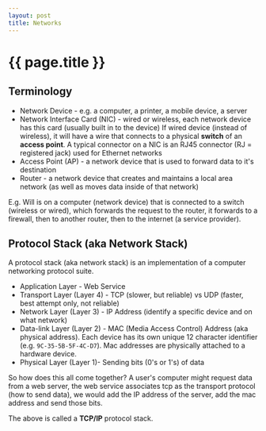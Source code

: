 ```yaml
---
layout: post
title: Networks
---
```



# {{ page.title }}


## Terminology

* Network Device - e.g. a computer, a printer, a mobile device, a server
* Network Interface Card (NIC) - wired or wireless, each network device has this card (usually built in to the device)
  If wired device (instead of wireless), it will have a wire that connects to a physical **switch** of an **access point**.
  A typical connector on a NIC is an RJ45 connector (RJ = registered jack) used for Ethernet networks
* Access Point (AP) - a network device that is used to forward data to it's destination
* Router - a network device that creates and maintains a local area network (as well as moves data inside of that network)

E.g. Will is on a computer (network device) that is connected to a switch (wireless or wired), which forwards
the request to the router, it forwards to a firewall, then to another router, then to the internet (a service provider).

## Protocol Stack (aka Network Stack)

A protocol stack (aka network stack) is an implementation of a computer networking protocol suite.

* Application Layer - Web Service
* Transport Layer (Layer 4) - TCP (slower, but reliable) vs UDP (faster, best attempt only, not reliable)
* Network Layer (Layer 3) - IP Address (identify a specific device and on what network)
* Data-link Layer (Layer 2) - MAC (Media Access Control) Address (aka physical address). Each device has its own unique 12 character identifier (e.g. `9C-35-5B-5F-4C-D7`).
  Mac addresses are physically attached to a hardware device.
* Physical Layer (Layer 1)- Sending bits (0's or 1's) of data

So how does this all come together? A user's computer might request data from a web server, the web service associates
tcp as the transport protocol (how to send data), we would add the IP address of the server, add the mac address and send those bits.

The above is called a **TCP/IP** protocol stack.







